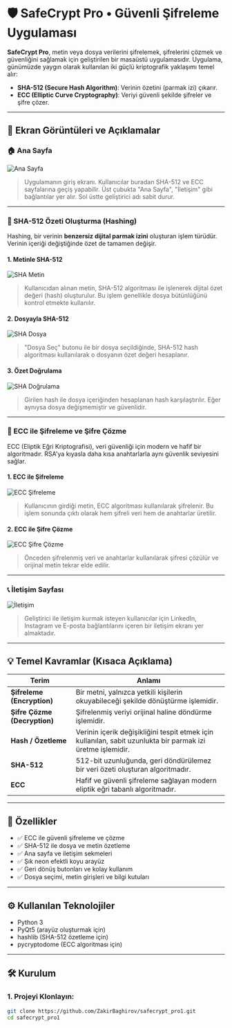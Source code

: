 # 🛡️ SafeCrypt Pro • Güvenli Şifreleme Uygulaması

**SafeCrypt Pro**, metin veya dosya verilerini şifrelemek, şifrelerini çözmek ve güvenliğini sağlamak için geliştirilen bir masaüstü uygulamasıdır. Uygulama, günümüzde yaygın olarak kullanılan iki güçlü kriptografik yaklaşımı temel alır:

- **SHA-512 (Secure Hash Algorithm)**: Verinin özetini (parmak izi) çıkarır.
- **ECC (Elliptic Curve Cryptography)**: Veriyi güvenli şekilde şifreler ve şifre çözer.

---

## 📸 Ekran Görüntüleri ve Açıklamalar

### 🏠 Ana Sayfa
![Ana Sayfa](https://github.com/user-attachments/assets/4fa5e448-e4e4-4cee-95f9-b52cec106dd0)

> Uygulamanın giriş ekranı. Kullanıcılar buradan SHA-512 ve ECC sayfalarına geçiş yapabilir. Üst çubukta "Ana Sayfa", "İletişim" gibi bağlantılar yer alır. Sol üstte geliştirici adı sabit durur.

---

### 🔐 SHA-512 Özeti Oluşturma (Hashing)

Hashing, bir verinin **benzersiz dijital parmak izini** oluşturan işlem türüdür. Verinin içeriği değiştiğinde özet de tamamen değişir.

#### 1. Metinle SHA-512
![SHA Metin](https://github.com/user-attachments/assets/af3a628b-5453-4bc4-bbfc-cc2751750e87)

> Kullanıcıdan alınan metin, SHA-512 algoritması ile işlenerek dijital özet değeri (hash) oluşturulur. Bu işlem genellikle dosya bütünlüğünü kontrol etmekte kullanılır.

#### 2. Dosyayla SHA-512
![SHA Dosya](https://github.com/user-attachments/assets/8bb9f30c-0090-42dc-8345-d68bd092c244)

> "Dosya Seç" butonu ile bir dosya seçildiğinde, SHA-512 hash algoritması kullanılarak o dosyanın özet değeri hesaplanır.

#### 3. Özet Doğrulama
![SHA Doğrulama](https://github.com/user-attachments/assets/b2613047-d6c5-4157-98ef-488fcde10ea2)

> Girilen hash ile dosya içeriğinden hesaplanan hash karşılaştırılır. Eğer aynıysa dosya değişmemiştir ve güvenlidir.

---

### 🔐 ECC ile Şifreleme ve Şifre Çözme

ECC (Eliptik Eğri Kriptografisi), veri güvenliği için modern ve hafif bir algoritmadır. RSA'ya kıyasla daha kısa anahtarlarla aynı güvenlik seviyesini sağlar.

#### 1. ECC ile Şifreleme
![ECC Şifreleme](https://github.com/user-attachments/assets/8a01f152-ba7f-4654-babb-f019db3fe1f6)

> Kullanıcının girdiği metin, ECC algoritması kullanılarak şifrelenir. Bu işlem sonunda çıktı olarak hem şifreli veri hem de anahtarlar üretilir.

#### 2. ECC ile Şifre Çözme
![ECC Şifre Çözme](https://github.com/user-attachments/assets/d95e036c-ffa8-4a92-b724-7c16c71b5f1b)

> Önceden şifrelenmiş veri ve anahtarlar kullanılarak şifresi çözülür ve orijinal metin tekrar elde edilir.

---

### 📞 İletişim Sayfası
![İletişim](https://github.com/user-attachments/assets/39b6b577-67e5-4c64-b4ba-4ea48598dcd3)

> Geliştirici ile iletişim kurmak isteyen kullanıcılar için LinkedIn, Instagram ve E-posta bağlantılarını içeren bir iletişim ekranı yer almaktadır.

---

## 💡 Temel Kavramlar (Kısaca Açıklama)

| Terim | Anlamı |
|------|--------|
| **Şifreleme (Encryption)** | Bir metni, yalnızca yetkili kişilerin okuyabileceği şekilde dönüştürme işlemidir. |
| **Şifre Çözme (Decryption)** | Şifrelenmiş veriyi orijinal haline döndürme işlemidir. |
| **Hash / Özetleme** | Verinin içerik değişikliğini tespit etmek için kullanılan, sabit uzunlukta bir parmak izi üretme işlemidir. |
| **SHA-512** | 512-bit uzunluğunda, geri döndürülemez bir veri özeti oluşturan algoritmadır. |
| **ECC** | Hafif ve güvenli şifreleme sağlayan modern eliptik eğri tabanlı algoritmadır. |

---

## 🔧 Özellikler

- ✅ ECC ile güvenli şifreleme ve çözme  
- ✅ SHA-512 ile dosya ve metin özetleme  
- ✅ Ana sayfa ve iletişim sekmeleri  
- ✅ Şık neon efektli koyu arayüz  
- ✅ Geri dönüş butonları ve kolay kullanım  
- ✅ Dosya seçimi, metin girişleri ve bilgi kutuları  

---

## ⚙️ Kullanılan Teknolojiler

- Python 3  
- PyQt5 (arayüz oluşturmak için)  
- hashlib (SHA-512 özetleme için)  
- pycryptodome (ECC algoritması için)

---

## 🛠️ Kurulum

### 1. Projeyi Klonlayın:
```bash
git clone https://github.com/ZakirBaghirov/safecrypt_pro1.git
cd safecrypt_pro1
